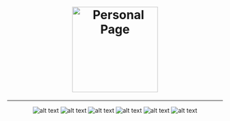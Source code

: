 <h1 align="center">
  <br>
  <a href="#"><img  width="200px" alt="Personal Page"></a>
</h1>
<hr Align="center" height="5px">

<div align="center">
    
  ![ alt text ](https://img.shields.io/badge/HTML-0.2.1-E34F26?style=for-the-badge&logo=HTML)
  ![ alt text ](https://img.shields.io/badge/css3-1.13.1-1572B6?style=for-the-badge&logo=css3)
  ![ alt text ](https://img.shields.io/badge/AMEBA--2D8C3C?style=for-the-badge&logo=AMEBA)
  ![ alt text ](https://img.shields.io/badge/mailchimp--FFE01B?style=for-the-badge&logo=mailchimp)
  ![ alt text ](https://img.shields.io/badge/man--E40045?style=for-the-badge&logo=man)
  ![ alt text ](https://img.shields.io/badge/codeproject--FF9900?style=for-the-badge&logo=codeproject)
</div>
  



